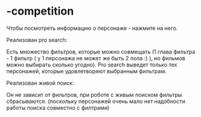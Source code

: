 # -competition

Чтобы посмотреть информацию о персонаже - нажмите на него.

Реализован pro search:
  
  Есть множество фильтров, которые можно совмещать (1 глава фильтра - 1 фильтр ( у 1 персонажа не может же быть 2 пола :) ), но фильмов можно выбирать сколько угодно).
  Pro search выведет только тех персонажей, которые удовлетворяют выбранным фильтрам.

Реализован живой поиск:

  Он не зависит от фильтров, при роботе с живым поиском фильтры сбрасываются. (поскольку персонажей очень мало нет надобности работы поиска совместно с филтрами)
